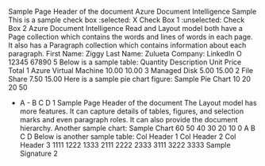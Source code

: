 Sample Page Header of the document
Azure Document Intelligence Sample
This is a sample check box :selected: X Check Box 1 :unselected: Check Box 2
Azure Document Intelligence Read and Layout model both have a Page collection which contains the words and lines of words in each page. It also has a Paragraph collection which contains information about each paragraph.
First Name: Ziggy Last Name: Zulueta Company: LinkedIn
O 12345 67890 5
Below is a sample table:
Quantity
Description
Unit Price
Total
1
Azure Virtual Machine
10.00
10.00
3
Managed Disk
5.00
15.00
2
File Share
7.50
15.00
Here is a sample pie chart figure:
Sample Pie Chart
10
20
20
50
- A - B C D
1
Sample Page Header of the document
The Layout model has more features. It can capture details of tables, figures, and selection marks and even paragraph roles. It can also provide the document hierarchy.
Another sample chart:
Sample Chart
60
50
40
30
20
10
0
A
B
C
D
Below is another sample table:
Col Header 1
Col Header 2
Col Header 3
1111
1222
1333
2111
2222
2333
3111
3222
3333
Sample Signature
2